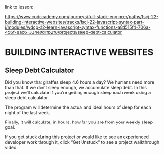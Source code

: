 link to lesson:

https://www.codecademy.com/journeys/full-stack-engineer/paths/fscj-22-building-interactive-websites/tracks/fscj-22-javascript-syntax-part-i/modules/wdcp-22-learn-javascript-syntax-functions-a8d515f4-706a-456f-8ac6-334e9d1fb2f8/projects/sleep-debt-calculator


# BUILDING INTERACTIVE WEBSITES

## Sleep Debt Calculator

Did you know that giraffes sleep 4.6 hours a day? We humans need more than that. If we don’t sleep enough, we accumulate sleep debt. In this project we’ll calculate if you’re getting enough sleep each week using a sleep debt calculator.

The program will determine the actual and ideal hours of sleep for each night of the last week.

Finally, it will calculate, in hours, how far you are from your weekly sleep goal.

If you get stuck during this project or would like to see an experienced developer work through it, click “Get Unstuck“ to see a project walkthrough video.
